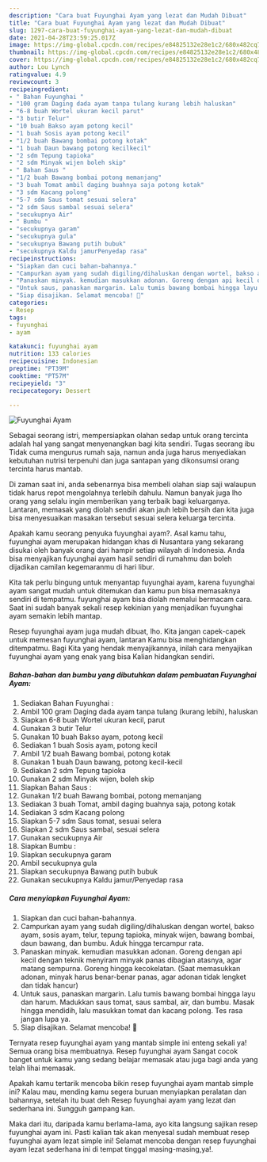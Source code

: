 ```yaml
---
description: "Cara buat Fuyunghai Ayam yang lezat dan Mudah Dibuat"
title: "Cara buat Fuyunghai Ayam yang lezat dan Mudah Dibuat"
slug: 1297-cara-buat-fuyunghai-ayam-yang-lezat-dan-mudah-dibuat
date: 2021-04-28T23:59:25.017Z
image: https://img-global.cpcdn.com/recipes/e84825132e28e1c2/680x482cq70/fuyunghai-ayam-foto-resep-utama.jpg
thumbnail: https://img-global.cpcdn.com/recipes/e84825132e28e1c2/680x482cq70/fuyunghai-ayam-foto-resep-utama.jpg
cover: https://img-global.cpcdn.com/recipes/e84825132e28e1c2/680x482cq70/fuyunghai-ayam-foto-resep-utama.jpg
author: Lou Lynch
ratingvalue: 4.9
reviewcount: 3
recipeingredient:
- " Bahan Fuyunghai "
- "100 gram Daging dada ayam tanpa tulang kurang lebih haluskan"
- "6-8 buah Wortel ukuran kecil parut"
- "3 butir Telur"
- "10 buah Bakso ayam potong kecil"
- "1 buah Sosis ayam potong kecil"
- "1/2 buah Bawang bombai potong kotak"
- "1 buah Daun bawang potong kecilkecil"
- "2 sdm Tepung tapioka"
- "2 sdm Minyak wijen boleh skip"
- " Bahan Saus "
- "1/2 buah Bawang bombai potong memanjang"
- "3 buah Tomat ambil daging buahnya saja potong kotak"
- "3 sdm Kacang polong"
- "5-7 sdm Saus tomat sesuai selera"
- "2 sdm Saus sambal sesuai selera"
- "secukupnya Air"
- " Bumbu "
- "secukupnya garam"
- "secukupnya gula"
- "secukupnya Bawang putih bubuk"
- "secukupnya Kaldu jamurPenyedap rasa"
recipeinstructions:
- "Siapkan dan cuci bahan-bahannya."
- "Campurkan ayam yang sudah digiling/dihaluskan dengan wortel, bakso ayam, sosis ayam, telur, tepung tapioka, minyak wijen, bawang bombai, daun bawang, dan bumbu. Aduk hingga tercampur rata."
- "Panaskan minyak. kemudian masukkan adonan. Goreng dengan api kecil dengan teknik menyiram minyak panas dibagian atasnya, agar matang sempurna. Goreng hingga kecokelatan. (Saat memasukkan adonan, minyak harus benar-benar panas, agar adonan tidak lengket dan tidak hancur)"
- "Untuk saus, panaskan margarin. Lalu tumis bawang bombai hingga layu dan harum. Madukkan saus tomat, saus sambal, air, dan bumbu. Masak hingga mendidih, lalu masukkan tomat dan kacang polong. Tes rasa jangan lupa ya."
- "Siap disajikan. Selamat mencoba! 🍴"
categories:
- Resep
tags:
- fuyunghai
- ayam

katakunci: fuyunghai ayam 
nutrition: 133 calories
recipecuisine: Indonesian
preptime: "PT39M"
cooktime: "PT57M"
recipeyield: "3"
recipecategory: Dessert

---
```



![Fuyunghai Ayam](https://img-global.cpcdn.com/recipes/e84825132e28e1c2/680x482cq70/fuyunghai-ayam-foto-resep-utama.jpg)

Sebagai seorang istri, mempersiapkan olahan sedap untuk orang tercinta adalah hal yang sangat menyenangkan bagi kita sendiri. Tugas seorang ibu Tidak cuma mengurus rumah saja, namun anda juga harus menyediakan kebutuhan nutrisi terpenuhi dan juga santapan yang dikonsumsi orang tercinta harus mantab.

Di zaman  saat ini, anda sebenarnya bisa membeli olahan siap saji walaupun tidak harus repot mengolahnya terlebih dahulu. Namun banyak juga lho orang yang selalu ingin memberikan yang terbaik bagi keluarganya. Lantaran, memasak yang diolah sendiri akan jauh lebih bersih dan kita juga bisa menyesuaikan masakan tersebut sesuai selera keluarga tercinta. 



Apakah kamu seorang penyuka fuyunghai ayam?. Asal kamu tahu, fuyunghai ayam merupakan hidangan khas di Nusantara yang sekarang disukai oleh banyak orang dari hampir setiap wilayah di Indonesia. Anda bisa menyajikan fuyunghai ayam hasil sendiri di rumahmu dan boleh dijadikan camilan kegemaranmu di hari libur.

Kita tak perlu bingung untuk menyantap fuyunghai ayam, karena fuyunghai ayam sangat mudah untuk ditemukan dan kamu pun bisa memasaknya sendiri di tempatmu. fuyunghai ayam bisa diolah memalui bermacam cara. Saat ini sudah banyak sekali resep kekinian yang menjadikan fuyunghai ayam semakin lebih mantap.

Resep fuyunghai ayam juga mudah dibuat, lho. Kita jangan capek-capek untuk memesan fuyunghai ayam, lantaran Kamu bisa menghidangkan ditempatmu. Bagi Kita yang hendak menyajikannya, inilah cara menyajikan fuyunghai ayam yang enak yang bisa Kalian hidangkan sendiri.

<!--inarticleads1-->

##### Bahan-bahan dan bumbu yang dibutuhkan dalam pembuatan Fuyunghai Ayam:

1. Sediakan  Bahan Fuyunghai :
1. Ambil 100 gram Daging dada ayam tanpa tulang (kurang lebih), haluskan
1. Siapkan 6-8 buah Wortel ukuran kecil, parut
1. Gunakan 3 butir Telur
1. Gunakan 10 buah Bakso ayam, potong kecil
1. Sediakan 1 buah Sosis ayam, potong kecil
1. Ambil 1/2 buah Bawang bombai, potong kotak
1. Gunakan 1 buah Daun bawang, potong kecil-kecil
1. Sediakan 2 sdm Tepung tapioka
1. Gunakan 2 sdm Minyak wijen, boleh skip
1. Siapkan  Bahan Saus :
1. Gunakan 1/2 buah Bawang bombai, potong memanjang
1. Sediakan 3 buah Tomat, ambil daging buahnya saja, potong kotak
1. Sediakan 3 sdm Kacang polong
1. Siapkan 5-7 sdm Saus tomat, sesuai selera
1. Siapkan 2 sdm Saus sambal, sesuai selera
1. Gunakan secukupnya Air
1. Siapkan  Bumbu :
1. Siapkan secukupnya garam
1. Ambil secukupnya gula
1. Siapkan secukupnya Bawang putih bubuk
1. Gunakan secukupnya Kaldu jamur/Penyedap rasa




<!--inarticleads2-->

##### Cara menyiapkan Fuyunghai Ayam:

1. Siapkan dan cuci bahan-bahannya.
1. Campurkan ayam yang sudah digiling/dihaluskan dengan wortel, bakso ayam, sosis ayam, telur, tepung tapioka, minyak wijen, bawang bombai, daun bawang, dan bumbu. Aduk hingga tercampur rata.
1. Panaskan minyak. kemudian masukkan adonan. Goreng dengan api kecil dengan teknik menyiram minyak panas dibagian atasnya, agar matang sempurna. Goreng hingga kecokelatan. (Saat memasukkan adonan, minyak harus benar-benar panas, agar adonan tidak lengket dan tidak hancur)
1. Untuk saus, panaskan margarin. Lalu tumis bawang bombai hingga layu dan harum. Madukkan saus tomat, saus sambal, air, dan bumbu. Masak hingga mendidih, lalu masukkan tomat dan kacang polong. Tes rasa jangan lupa ya.
1. Siap disajikan. Selamat mencoba! 🍴




Ternyata resep fuyunghai ayam yang mantab simple ini enteng sekali ya! Semua orang bisa membuatnya. Resep fuyunghai ayam Sangat cocok banget untuk kamu yang sedang belajar memasak atau juga bagi anda yang telah lihai memasak.

Apakah kamu tertarik mencoba bikin resep fuyunghai ayam mantab simple ini? Kalau mau, mending kamu segera buruan menyiapkan peralatan dan bahannya, setelah itu buat deh Resep fuyunghai ayam yang lezat dan sederhana ini. Sungguh gampang kan. 

Maka dari itu, daripada kamu berlama-lama, ayo kita langsung sajikan resep fuyunghai ayam ini. Pasti kalian tak akan menyesal sudah membuat resep fuyunghai ayam lezat simple ini! Selamat mencoba dengan resep fuyunghai ayam lezat sederhana ini di tempat tinggal masing-masing,ya!.

